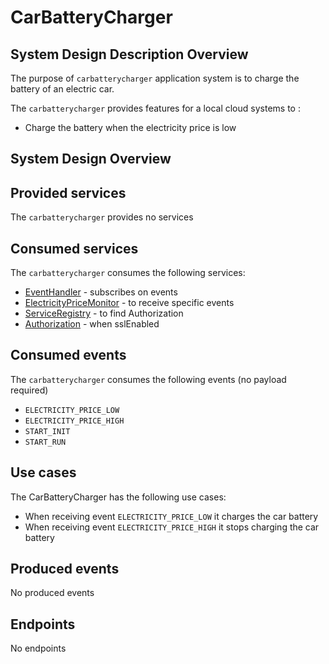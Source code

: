 # CarBatteryCharger

<a name="carbatterycharger_sdd" />

## System Design Description Overview

The purpose of `carbatterycharger` application system is to charge the battery of an electric car.

The `carbatterycharger` provides features for a local cloud systems to :
* Charge the battery when the electricity price is low

<a name="carbatterycharger_sysd" />

## System Design Overview

<a name="carbatterycharger_provided_services" />

## Provided services

The `carbatterycharger` provides no services

<a name="carbatterycharger_consumed_services" />

## Consumed services

The `carbatterycharger` consumes the following services:
* [EventHandler](https://github.com/arrowhead-f/core-java-spring/blob/aitia-docs/eventhandler) - subscribes on events
* [ElectricityPriceMonitor](/docs/electricitypricemonitor) - to receive specific events
* [ServiceRegistry](https://github.com/arrowhead-f/core-java-spring/blob/aitia-docs/serviceregistry) - to find Authorization
* [Authorization](https://github.com/arrowhead-f/core-java-spring/blob/aitia-docs/authorization) - when sslEnabled

<a name="carbatterycharger_consumed_events" />

## Consumed events

The `carbatterycharger` consumes the following events (no payload required)
* `ELECTRICITY_PRICE_LOW`
* `ELECTRICITY_PRICE_HIGH`
* `START_INIT`
* `START_RUN`

<a name="carbatterycharger_usecases" />

## Use cases

The CarBatteryCharger has the following use cases:
* When receiving event `ELECTRICITY_PRICE_LOW` it charges the car battery
* When receiving event `ELECTRICITY_PRICE_HIGH` it stops charging the car battery

<a name="carbatterycharger_endpoints" />

## Produced events

No produced events

## Endpoints

No endpoints
